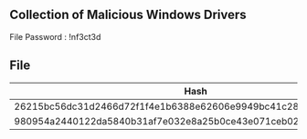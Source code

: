 ## Collection of Malicious Windows Drivers

File Password : !nf3ct3d


## File
| Hash | File Name |
|----|----|
| 26215bc56dc31d2466d72f1f4e1b6388e62606e9949bc41c28968fcb9a9d60a6 |  EquationDrug.sys |
| 980954a2440122da5840b31af7e032e8a25b0ce43e071ceb023cca21cedb2c43 |  TheHackingTeam.sys |
